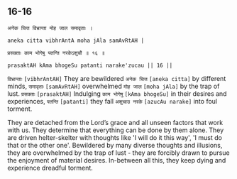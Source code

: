 ## 16-16


```shloka-sa
अनेक चित्त विभ्रान्ता मोह जाल समावृताः ।
```
```shloka-sa-hk
aneka citta vibhrAntA moha jAla samAvRtAH |
```
```shloka-sa
प्रसक्ताः काम भोगेषु पतन्ति नरकेऽशुचौ ॥ १६ ॥
```
```shloka-sa-hk
prasaktAH kAma bhogeSu patanti narake'zucau || 16 ||
```

`विभ्रान्ताः` `[vibhrAntAH]` They are bewildered `अनेक चित्त` `[aneka citta]` by different minds, `समावृताः` `[samAvRtAH]` overwhelmed `मोह जाल` `[moha jAla]` by the trap of lust. `प्रसक्ताः` `[prasaktAH]` Indulging `काम भोगेषु` `[kAma bhogeSu]` in their desires and experiences, `पतन्ति` `[patanti]` they fall `अशुचाउ नरके` `[azucAu narake]` into foul torment.

They are detached from the Lord’s grace and all unseen factors that work with us. They determine that everything can be done by them alone. They are driven helter-skelter with thoughts like 'I will do it this way', 'I must do that or the other one'. 
Bewildered by many diverse thoughts and illusions, they are overwhelmed by the trap of lust - they are forcibly drawn to pursue the enjoyment of material desires. In-between all this, they keep dying and experience dreadful torment.

